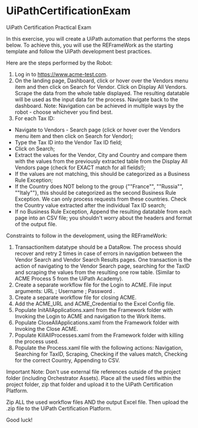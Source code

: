 # UiPathCertificationExam
UiPath Certification Practical Exam

In this exercise, you will create a UiPath automation that performs the steps below.
To achieve this, you will use the REFrameWork as the starting template and follow the UiPath development best practices.

Here are the steps performed by the Robot:
1. Log in to https://www.acme-test.com.
2. On the landing page, Dashboard, click or hover over the Vendors menu item and then click on Search for Vendor. Click on Display All Vendors. Scrape the data from the whole table displayed. The resulting datatable will be used as the input data for the process. Navigate back to the dashboard.
Note: Navigation can be achieved in multiple ways by the robot - choose whichever you find best.
3. For each Tax ID:
- Navigate to Vendors - Search page (click or hover over the Vendors menu item and then click on Search for Vendor);
- Type the Tax ID into the Vendor Tax ID field;
- Click on Search;
- Extract the values for the Vendor, City and Country and compare them with the values from the previously extracted table from the Display All Vendors page (check for EXACT match for all fields!);
- If the values are not matching, this should be categorized as a Business Rule Exception;
- If the Country does NOT belong to the group {""France"", ""Russia"", ""Italy""}, this should be categorized as the second Business Rule Exception. We can only process requests from these countries. Check the Country value extracted after the individual Tax ID search;
- If no Business Rule Exception, Append the resulting datatable from each page into an CSV file; you shouldn't worry about the headers and format of the output file.

Constraints to follow in the development, using the REFrameWork:
1. TransactionItem datatype should be a DataRow. The process should recover and retry 2 times in case of errors in navigation between the Vendor Search and Vendor Search Results pages. One transaction is the action of navigating to the Vendor Search page, searching for the TaxID and scraping the values from the resulting one row table. (Similar to ACME Process 5 from the UiPath Academy). 
2. Create a separate workflow file for the Login to ACME. File input arguments: URL ; Username ; Password .
3. Create a separate workflow file for closing ACME. 
4. Add the ACME_URL and ACME_Credential to the Excel Config file.
5. Populate InitAllApplications.xaml from the Framework folder with Invoking the Login to ACME and navigation to the Work Items.
6. Populate CloseAllApplications.xaml from the Framework folder with Invoking the Close ACME.
7. Populate KillAllProcesses.xaml from the Framework folder with killing the process used.
8. Populate the Process.xaml file with the following actions: Navigation, Searching for TaxID, Scraping, Checking if the values match, Checking for the correct Country, Appending to CSV.

Important Note: Don't use external file references outside of the project folder (including Orchestrator Assets). Place all the used files within the project folder, zip that folder and upload it to the UiPath Certification Platform.

Zip ALL the used workflow files AND the output Excel file. Then upload the .zip file to the UiPath Certification Platform.

Good luck!
